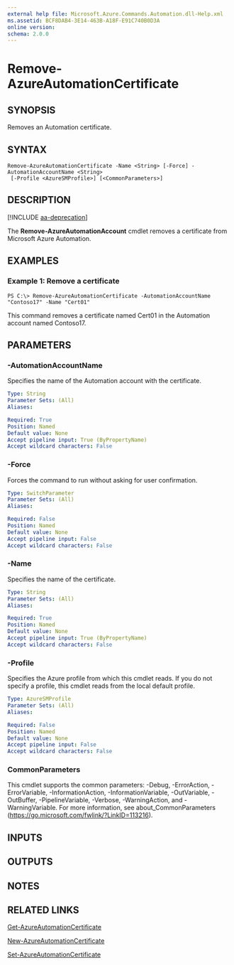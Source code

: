 ```yaml
---
external help file: Microsoft.Azure.Commands.Automation.dll-Help.xml
ms.assetid: BCF8DAB4-3E14-463B-A18F-E91C740B0D3A
online version: 
schema: 2.0.0
---
```


# Remove-AzureAutomationCertificate

## SYNOPSIS

Removes an Automation certificate.

## SYNTAX

```
Remove-AzureAutomationCertificate -Name <String> [-Force] -AutomationAccountName <String>
 [-Profile <AzureSMProfile>] [<CommonParameters>]
```

## DESCRIPTION

[!INCLUDE [aa-deprecation](../include/aa-deprecation.md)]

The **Remove-AzureAutomationAccount** cmdlet removes a certificate from Microsoft Azure Automation.

## EXAMPLES

### Example 1: Remove a certificate
```
PS C:\> Remove-AzureAutomationCertificate -AutomationAccountName "Contoso17" -Name "Cert01"
```

This command removes a certificate named Cert01 in the Automation account named Contoso17.

## PARAMETERS

### -AutomationAccountName
Specifies the name of the Automation account with the certificate.

```yaml
Type: String
Parameter Sets: (All)
Aliases: 

Required: True
Position: Named
Default value: None
Accept pipeline input: True (ByPropertyName)
Accept wildcard characters: False
```

### -Force
Forces the command to run without asking for user confirmation.

```yaml
Type: SwitchParameter
Parameter Sets: (All)
Aliases: 

Required: False
Position: Named
Default value: None
Accept pipeline input: False
Accept wildcard characters: False
```

### -Name
Specifies the name of the certificate.

```yaml
Type: String
Parameter Sets: (All)
Aliases: 

Required: True
Position: Named
Default value: None
Accept pipeline input: True (ByPropertyName)
Accept wildcard characters: False
```

### -Profile
Specifies the Azure profile from which this cmdlet reads.
If you do not specify a profile, this cmdlet reads from the local default profile.

```yaml
Type: AzureSMProfile
Parameter Sets: (All)
Aliases: 

Required: False
Position: Named
Default value: None
Accept pipeline input: False
Accept wildcard characters: False
```

### CommonParameters
This cmdlet supports the common parameters: -Debug, -ErrorAction, -ErrorVariable, -InformationAction, -InformationVariable, -OutVariable, -OutBuffer, -PipelineVariable, -Verbose, -WarningAction, and -WarningVariable. For more information, see about_CommonParameters (https://go.microsoft.com/fwlink/?LinkID=113216).

## INPUTS

## OUTPUTS

## NOTES

## RELATED LINKS

[Get-AzureAutomationCertificate](./Get-AzureAutomationCertificate.md)

[New-AzureAutomationCertificate](./New-AzureAutomationCertificate.md)

[Set-AzureAutomationCertificate](./Set-AzureAutomationCertificate.md)


